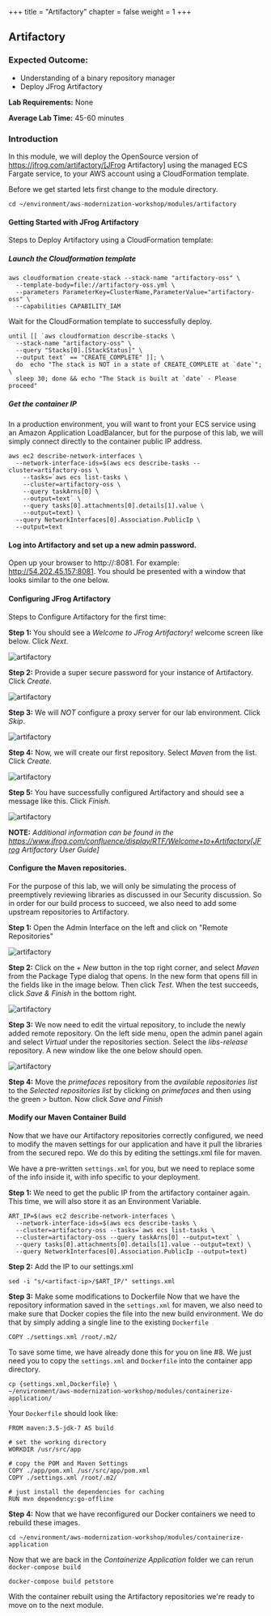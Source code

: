 +++
title = "Artifactory"
chapter = false
weight = 1
+++

## Artifactory
### Expected Outcome:
* Understanding of a binary repository manager
* Deploy JFrog Artifactory

**Lab Requirements:**
None

**Average Lab Time:** 45-60 minutes

### Introduction
In this module, we will deploy the OpenSource version of https://jfrog.com/artifactory/[JFrog Artifactory] using the managed ECS Fargate service, to your AWS account using a CloudFormation template.

Before we get started lets first change to the module directory.
```
cd ~/environment/aws-modernization-workshop/modules/artifactory
```

#### Getting Started with JFrog Artifactory
Steps to Deploy Artifactory using a CloudFormation template:

##### Launch the Cloudformation template
```
aws cloudformation create-stack --stack-name "artifactory-oss" \
  --template-body=file://artifactory-oss.yml \
  --parameters ParameterKey=ClusterName,ParameterValue="artifactory-oss" \
  --capabilities CAPABILITY_IAM
```

Wait for the CloudFormation template to successfully deploy.
```
until [[ `aws cloudformation describe-stacks \
  --stack-name "artifactory-oss" \
  --query "Stacks[0].[StackStatus]" \
  --output text` == "CREATE_COMPLETE" ]]; \
  do  echo "The stack is NOT in a state of CREATE_COMPLETE at `date`"; \
  sleep 30; done && echo "The Stack is built at `date` - Please proceed"
```

##### Get the container IP
In a production environment, you will want to front your ECS service using an Amazon Application LoadBalancer, but for the purpose of this lab, we will simply connect directly to the container public IP address.
```
aws ec2 describe-network-interfaces \
  --network-interface-ids=$(aws ecs describe-tasks --cluster=artifactory-oss \
    --tasks=`aws ecs list-tasks \
    --cluster=artifactory-oss \
    --query taskArns[0] \
    --output=text` \
    --query tasks[0].attachments[0].details[1].value \
    --output=text) \
  --query NetworkInterfaces[0].Association.PublicIp \
  --output=text
```

#### Log into Artifactory and set up a new admin password.
Open up your browser to http://<ip-from-previous-step>:8081. For example: http://54.202.45.157:8081. You should be presented with a window that looks similar to the one below.

#### Configuring JFrog Artifactory
Steps to Configure Artifactory for the first time:

**Step 1:** You should see a *Welcome to JFrog Artifactory!* welcome screen like below. Click *Next*.

![artifactory](../../images/artifactory-01.PNG)

**Step 2:** Provide a super secure password for your instance of Artifactory. Click *Create*.

![artifactory](../../images/artifactory-02.PNG)

**Step 3:** We will *_NOT_* configure a proxy server for our lab environment. Click *Skip*.

![artifactory](../../images/artifactory-03.PNG)

**Step 4:** Now, we will create our first repository. Select *Maven* from the list. Click *Create*.

![artifactory](../../images/artifactory-04.PNG)

**Step 5:** You have successfully configured Artifactory and should see a message like this. Click *Finish*.

![artifactory](../../images/artifactory-05.PNG)


**NOTE:** *Additional information can be found in the https://www.jfrog.com/confluence/display/RTF/Welcome+to+Artifactory[JFrog Artifactory User Guide]*

#### Configure the Maven repositories.
For the purpose of this lab, we will only be simulating the process of preemptively reviewing libraries as discussed in our Security discussion. So in order for our build process to succeed, we also need to add some upstream repositories to Artifactory.

**Step 1:** Open the Admin Interface on the left and click on "Remote Repositories"

![artifactory](../../images/artifactory-12.png)

**Step 2:** Click on the *+ New* button in the top right corner, and select *Maven* from the Package Type dialog that opens. In the new form that opens fill in the fields like in the image below. Then click *Test*. When the test succeeds, click *Save & Finish* in the bottom right.

![artifactory](../../images/artifactory-13.JPG)

**Step 3:** We now need to edit the virtual repository, to include the newly added remote repository. On the left side menu, open the admin panel again and select *Virtual* under the repositories section. Select the *libs-release* repository. A new window like the one below should open.

![artifactory](../../images/artifactory-14.JPG)

**Step 4:** Move the *primefaces* repository from the *available repositories list* to the *Selected repositories list* by clicking on *primefaces* and then using the green *>* button. Now click *Save and Finish*

#### Modify our Maven Container Build
Now that we have our Artifactory repositories correctly configured, we need to modify the maven settings for our application and have it pull the libraries from the secured repo. We do this by editing the settings.xml file for maven.

We have a pre-written `settings.xml` for you, but we need to replace some of the info inside it, with info specific to your deployment.

**Step 1:** We need to get the public IP from the artifactory container again. This time, we will also store it as an Environment Variable.
```
ART_IP=$(aws ec2 describe-network-interfaces \
  --network-interface-ids=$(aws ecs describe-tasks \
  --cluster=artifactory-oss --tasks=`aws ecs list-tasks \
  --cluster=artifactory-oss --query taskArns[0] --output=text` \
  --query tasks[0].attachments[0].details[1].value --output=text) \
  --query NetworkInterfaces[0].Association.PublicIp --output=text)
```

**Step 2:** Add the IP to our settings.xml
```
sed -i "s/<artifact-ip>/$ART_IP/" settings.xml
```

**Step 3:** Make some modifications to Dockerfile
Now that we have the repository information saved in the `settings.xml` for maven, we also need to make sure that Docker copies the file into the new build environment. We do that by simply adding a single line to the existing `Dockerfile`
```
COPY ./settings.xml /root/.m2/
```

To save some time, we have already done this for you on line #8. We just need you to copy the `settings.xml` and `Dockerfile` into the container app directory.
```
cp {settings.xml,Dockerfile} \
~/environment/aws-modernization-workshop/modules/containerize-application/
```

Your `Dockerfile` should look like:
```
FROM maven:3.5-jdk-7 AS build

# set the working directory
WORKDIR /usr/src/app

# copy the POM and Maven Settings
COPY ./app/pom.xml /usr/src/app/pom.xml
COPY ./settings.xml /root/.m2/

# just install the dependencies for caching
RUN mvn dependency:go-offline
```

**Step 4:**
Now that we have reconfigured our Docker containers we need to rebuild these images.
```
cd ~/environment/aws-modernization-workshop/modules/containerize-application
```

Now that we are back in the *Containerize Application* folder we can rerun
`docker-compose build`

```
docker-compose build petstore
```

With the container rebuilt using the Artifactory repositories we're ready to move on to the next module.
